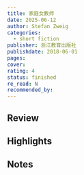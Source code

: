 ```yaml
---
title: 家庭女教师
date: 2025-06-12
author: Stefan Zweig
categories:
  - short fiction
publisher: 浙江教育出版社
publishdate: 2018-06-01
pages: 
cover: 
rating: 4
status: finished
re_read: N
recommended_by:
---
```


## Review


## Highlights


## Notes


